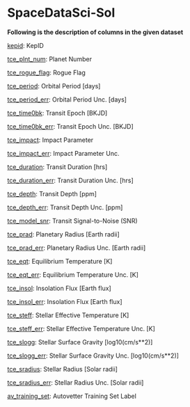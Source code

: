 # SpaceDataSci-SoI

**Following is the description of columns in the given dataset**

<ins>kepid</ins>:          KepID

<ins>tce_plnt_num</ins>:   Planet Number

<ins>tce_rogue_flag</ins>: Rogue Flag

<ins>tce_period</ins>:     Orbital Period [days]

<ins>tce_period_err</ins>: Orbital Period Unc. [days]

<ins>tce_time0bk</ins>:    Transit Epoch [BKJD]

<ins>tce_time0bk_err</ins>: Transit Epoch Unc. [BKJD]

<ins>tce_impact</ins>:     Impact Parameter

<ins>tce_impact_err</ins>: Impact Parameter Unc.

<ins>tce_duration</ins>:   Transit Duration [hrs]

<ins>tce_duration_err</ins>: Transit Duration Unc. [hrs]

<ins>tce_depth</ins>:      Transit Depth [ppm]

<ins>tce_depth_err</ins>:  Transit Depth Unc. [ppm]

<ins>tce_model_snr</ins>:  Transit Signal-to-Noise (SNR)

<ins>tce_prad</ins>:       Planetary Radius [Earth radii]

<ins>tce_prad_err</ins>:   Planetary Radius Unc. [Earth radii]

<ins>tce_eqt</ins>:        Equilibrium Temperature [K]

<ins>tce_eqt_err</ins>:    Equilibrium Temperature Unc. [K]

<ins>tce_insol</ins>:      Insolation Flux [Earth flux]

<ins>tce_insol_err</ins>:  Insolation Flux [Earth flux]

<ins>tce_steff</ins>:      Stellar Effective Temperature [K]

<ins>tce_steff_err</ins>:  Stellar Effective Temperature Unc. [K]

<ins>tce_slogg</ins>:      Stellar Surface Gravity [log10(cm/s**2)]

<ins>tce_slogg_err</ins>:  Stellar Surface Gravity Unc. [log10(cm/s**2)]

<ins>tce_sradius</ins>:    Stellar Radius [Solar radii]

<ins>tce_sradius_err</ins>: Stellar Radius Unc. [Solar radii]

<ins>av_training_set</ins>: Autovetter Training Set Label
